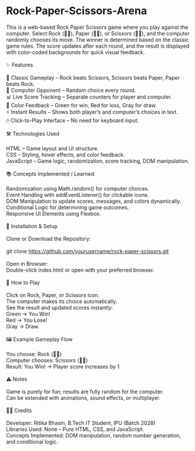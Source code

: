 # Rock-Paper-Scissors-Arena
This is a web-based Rock Paper Scissors game where you play against the computer.
Select Rock (👊🏻), Paper (✋🏻), or Scissors (✌🏻), and the computer randomly chooses its move. The winner is determined based on the classic game rules. The score updates after each round, and the result is displayed with color-coded backgrounds for quick visual feedback.
<br><br>
✨ Features
<br><br>
🎯 Classic Gameplay – Rock beats Scissors, Scissors beats Paper, Paper beats Rock.
<br>
🤖 Computer Opponent – Random choice every round.
<br>
📊 Live Score Tracking – Separate counters for player and computer.
<br>
🎨 Color Feedback – Green for win, Red for loss, Gray for draw.
<br>
⚡ Instant Results – Shows both player’s and computer’s choices in text.
<br>
🖱 Click-to-Play Interface – No need for keyboard input.
<br><br>
🛠️ Technologies Used
<br><br>
HTML – Game layout and UI structure.
<br>
CSS – Styling, hover effects, and color feedback.
<br>
JavaScript – Game logic, randomization, score tracking, DOM manipulation.
<br><br>
📚 Concepts Implemented / Learned
<br><br>
Randomization using Math.random() for computer choices.
<br>
Event Handling with addEventListener() for clickable icons.
<br>
DOM Manipulation to update scores, messages, and colors dynamically.
<br>
Conditional Logic for determining game outcomes.
<br>
Responsive UI Elements using Flexbox.
<br><br>
🚀 Installation & Setup
<br><br>
Clone or Download the Repository:
<br><br>
git clone https://github.com/yourusername/rock-paper-scissors.git
<br>
<br>
Open in Browser:
<br>
Double-click index.html or open with your preferred browser.
<br><br>
📖 How to Play
<br><br>
Click on Rock, Paper, or Scissors icon.
<br>
The computer makes its choice automatically.
<br>
See the result and updated scores instantly:
<br>
Green → You Win!
<br>
Red → You Lose!
<br>
Gray → Draw.
<br><br>
🖼 Example Gameplay Flow
<br><br>
You choose: Rock (👊🏻)
<br>
Computer chooses: Scissors (✌🏻)
<br>
Result: You Win! → Player score increases by 1.
<br><br>
⚠️ Notes
<br><br>
Game is purely for fun; results are fully random for the computer.
<br>
Can be extended with animations, sound effects, or multiplayer.
<br><br>
👨‍💻 Credits
<br><br>
Developer: Ritika Bhasin, B.Tech IT Student, IPU (Batch 2028)<br>
Libraries Used: None – Pure HTML, CSS, and JavaScript.<br>
Concepts Implemented: DOM manipulation, random number generation, and conditional logic.
